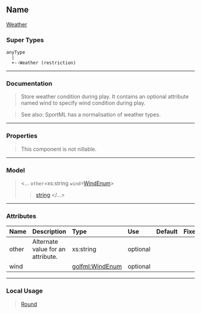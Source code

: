 ## Name ##

[Weather](CWeather.md)
### Super Types ###
```
anyType
  |
  +--Weather (restriction)
```


---


### Documentation ###


> Store weather condition during play.
> It contains an optional attribute named wind to specify wind condition during play.

> See also: SportML has a normalisation of weather types.


---



### Properties ###

> This component is not nillable.

---


### Model ###

> <...  `other`=xs:string  `wind`=[WindEnum](SWindEnum.md)>
> > [string](Sstring.md)
> > </...>

---


### Attributes ###

| **Name** | **Description** | **Type** | **Use** | **Default** | **Fixed** | **Form** |
|:---------|:----------------|:---------|:--------|:------------|:----------|:---------|
| other    |  				Alternate value for an attribute.			 | xs:string | optional |             |           | unqualified |
| wind     |                 | [golfml:WindEnum](SWindEnum.md) | optional |             |           | unqualified |


---


### Local Usage ###

> [Round](CRound.md)
